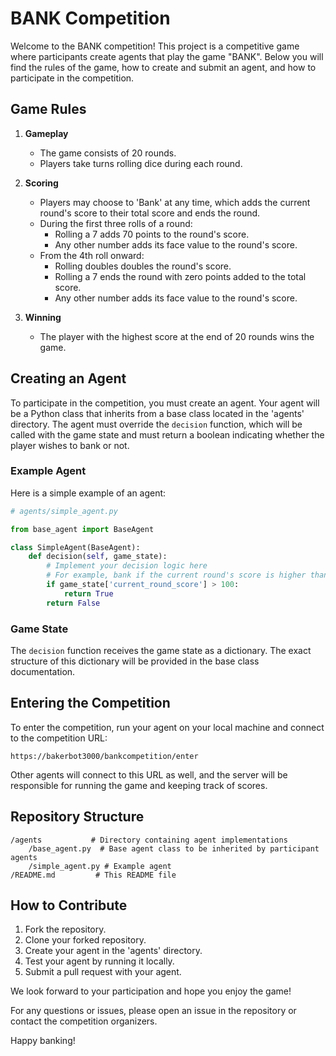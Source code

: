 # BANK Competition

Welcome to the BANK competition! This project is a competitive game where participants create agents that play the game "BANK". Below you will find the rules of the game, how to create and submit an agent, and how to participate in the competition.

## Game Rules

1. **Gameplay**
    - The game consists of 20 rounds.
    - Players take turns rolling dice during each round.

2. **Scoring**
    - Players may choose to 'Bank' at any time, which adds the current round's score to their total score and ends the round.
    - During the first three rolls of a round:
        - Rolling a 7 adds 70 points to the round's score.
        - Any other number adds its face value to the round's score.
    - From the 4th roll onward:
        - Rolling doubles doubles the round's score.
        - Rolling a 7 ends the round with zero points added to the total score.
        - Any other number adds its face value to the round's score.

3. **Winning**
    - The player with the highest score at the end of 20 rounds wins the game.

## Creating an Agent

To participate in the competition, you must create an agent. Your agent will be a Python class that inherits from a base class located in the 'agents' directory. The agent must override the `decision` function, which will be called with the game state and must return a boolean indicating whether the player wishes to bank or not.

### Example Agent

Here is a simple example of an agent:

```python
# agents/simple_agent.py

from base_agent import BaseAgent

class SimpleAgent(BaseAgent):
    def decision(self, game_state):
        # Implement your decision logic here
        # For example, bank if the current round's score is higher than 100
        if game_state['current_round_score'] > 100:
            return True
        return False
```

### Game State

The `decision` function receives the game state as a dictionary. The exact structure of this dictionary will be provided in the base class documentation.

## Entering the Competition

To enter the competition, run your agent on your local machine and connect to the competition URL:

```
https://bakerbot3000/bankcompetition/enter
```

Other agents will connect to this URL as well, and the server will be responsible for running the game and keeping track of scores.

## Repository Structure

```
/agents           # Directory containing agent implementations
    /base_agent.py  # Base agent class to be inherited by participant agents
    /simple_agent.py # Example agent
/README.md         # This README file
```

## How to Contribute

1. Fork the repository.
2. Clone your forked repository.
3. Create your agent in the 'agents' directory.
4. Test your agent by running it locally.
5. Submit a pull request with your agent.

We look forward to your participation and hope you enjoy the game!

For any questions or issues, please open an issue in the repository or contact the competition organizers.

Happy banking!
